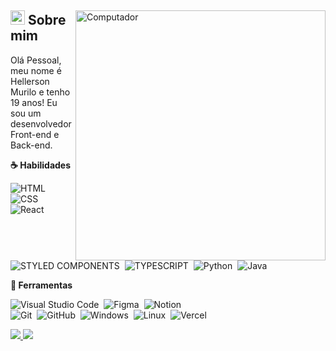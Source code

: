 <div>
<img
src="https://raw.githubusercontent.com/MicaelliMedeiros/micaellimedeiros/master/image/computer-illustration.png" 
width="400px"
align="right"
alt="Computador">
<div>
  <h2>‍<span><img src="https://imgur.com/YBRZguG.gif" width="23px" height="23px"></span> Sobre mim</h2>

  <p align="left">
Olá Pessoal, meu nome é Hellerson Murilo e tenho 19 anos! Eu sou um desenvolvedor Front-end e Back-end.

<p text-align="left">
  <strong>&#9749; Habilidades</strong>

![HTML](https://img.shields.io/badge/-HTML-05122A?style=for-the-badge&logo=html5)&nbsp;
![CSS](https://img.shields.io/badge/-CSS-05122A?style=for-the-badge&logo=CSS3&logoColor=1572B6)&nbsp;
![React](https://img.shields.io/badge/-react-05122A?style=for-the-badge&logo=react)&nbsp;
![STYLED COMPONENTS](https://img.shields.io/badge/-styledcomponents-05122A?style=for-the-badge&logo=styledcomponents&logoColor=CC6699)&nbsp;
![TYPESCRIPT](https://img.shields.io/badge/-typescript-05122A?style=for-the-badge&logo=typescript&logoColor=2F6DB9)&nbsp;
![Python](https://img.shields.io/badge/-python-05122A?style=for-the-badge&logo=python)&nbsp;
![Java](https://img.shields.io/badge/-java-05122A?style=for-the-badge&logo=java)&nbsp;
</p>

<p text-align="left">
  <strong>&#128188; Ferramentas</strong>

![Visual Studio Code](https://img.shields.io/badge/-Visual%20Studio%20Code-05122A?style=for-the-badge&logo=visual-studio-code&logoColor=007ACC)&nbsp;
![Figma](https://img.shields.io/badge/-figma-05122A?style=for-the-badge&logo=figma)&nbsp;
![Notion](https://img.shields.io/badge/-Notion-05122A?style=for-the-badge&logo=notion&logoColor=ffffff)&nbsp;
<br>
![Git](https://img.shields.io/badge/-Git-05122A?style=for-the-badge&logo=git)&nbsp;
![GitHub](https://img.shields.io/badge/-GitHub-05122A?style=for-the-badge&logo=github)&nbsp;
![Windows](https://img.shields.io/badge/-Windows-05122A?style=for-the-badge&logo=windows)&nbsp;
![Linux](https://img.shields.io/badge/-ubuntu-05122A?style=for-the-badge&logo=ubuntu)&nbsp;
![Vercel](https://img.shields.io/badge/-vercel-05122A?style=for-the-badge&logo=vercel)&nbsp;
</p>


  <a href="https://www.instagram.com/murilo_calabianqui/" alt="Instagram" rel="nofollow">
    <img src="https://imgur.com/vh6VcIy.png" style="max-width: 100%;">
  </a>
  <a href="https://www.linkedin.com/in/hellerson-murilo-bezerra-calabianqui-de-souza-2626b823a/" alt="Linkedin" rel="nofollow">
    <img src="https://imgur.com/TzzxqE8.png" style="max-width: 100%;">
  </a>
</div>
<div>
